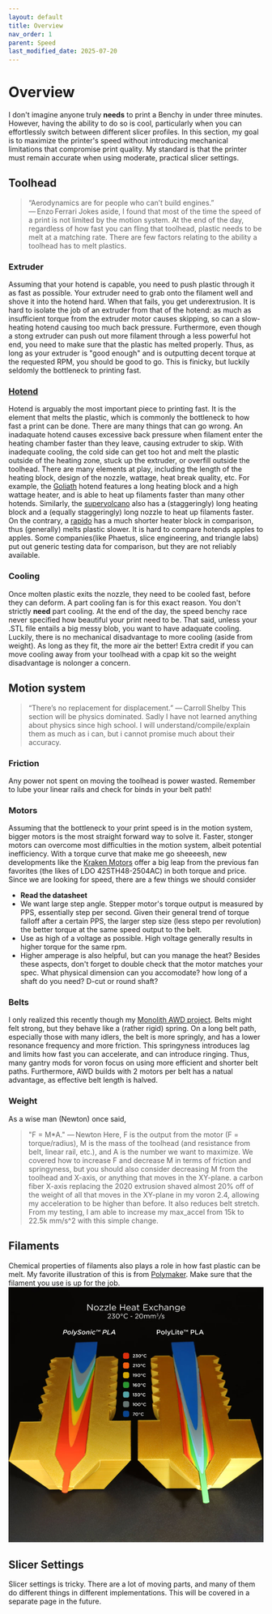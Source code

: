 ```yaml
---
layout: default
title: Overview
nav_order: 1
parent: Speed
last_modified_date: 2025-07-20
---
```

# Overview

I don't imagine anyone truly **needs** to print a Benchy in under three minutes. However, having the ability to do so is cool, particularly when you can effortlessly switch between different slicer profiles. In this section, my goal is to maximize the printer's speed without introducing mechanical limitations that compromise print quality. My standard is that the printer must remain accurate when using moderate, practical slicer settings.

## Toolhead
> “Aerodynamics are for people who can’t build engines.” — Enzo Ferrari 
Jokes aside, I found that most of the time the speed of a print is not limited by the motion system. At the end of the day, regardless of how fast you can fling that toolhead, plastic needs to be melt at a matching rate. There are few factors relating to the ability a toolhead has to melt plastics. 

### Extruder
Assuming that your hotend is capable, you need to push plastic through it as fast as possible. Your extruder need to grab onto the filament well and shove it into the hotend hard. When that fails, you get underextrusion. It is hard to isolate the job of an extruder from that of the hotend: as much as insufficient torque from the extruder motor causes skipping, so can a slow-heating hotend causing too much back pressure. Furthermore, even though a stong extruder can push out more filament through a less powerful hot end, you need to make sure that the plastic has melted properly. Thus, as long as your extruder is "good enough" and is outputting decent torque at the requested RPM, you should be good to go. This is finicky, but luckily seldomly the bottleneck to printing fast.

### [Hotend](https://e3d-online.com/blogs/news/anatomy-of-a-hotend)
Hotend is arguably the most important piece to printing fast. It is the element that melts the plastic, which is commonly the bottleneck to how fast a print can be done. There are many things that can go wrong. An inadaquate hotend causes excessive back pressure when filament enter the heating chamber faster than they leave, causing extruder to skip. With inadequate cooling, the cold side can get too hot and melt the plastic outside of the heating zone, stuck up the extruder, or overfill outside the toolhead. There are many elements at play, including the length of the heating block, design of the nozzle, wattage, heat break quality, etc. For example, the [Goliath](https://github.com/VzBoT3D/Goliath) hotend features a long heating block and a high wattage heater, and is able to heat up filaments faster than many other hotends. Similarly, the [supervolcano](https://www.filastruder.com/products/e3d-supervolcano?variant=16161872445511) also has a (staggeringly) long heating block and a (equally staggeringly) long nozzle to heat up filaments faster. On the contrary, a [rapido](https://www.phaetus.com/en-us/products/rapido-hotend) has a much shorter heater block in comparison, thus (generally) melts plastic slower. It is hard to compare hotends apples to apples. Some companies(like Phaetus, slice engineering, and triangle labs) put out generic testing data for comparison, but they are not reliably available.

### Cooling
Once molten plastic exits the nozzle, they need to be cooled fast, before they can deform. A part cooling fan is for this exact reason. You don't strictly **need** part cooling. At the end of the day, the speed benchy race never specified how beautiful your print need to be. That said, unless your .STL file entails a big messy blob, you want to have adaquate cooling. Luckily, there is no mechanical disadvantage to more cooling (aside from weight). As long as they fit, the more air the better! Extra credit if you can move cooling away from your toolhead with a cpap kit so the weight disadvantage is nolonger a concern.

## Motion system
> “There’s no replacement for displacement.” — Carroll Shelby
This section will be physics dominated. Sadly I have not learned anything about physics since high school. I will understand/compile/explain them as much as i can, but i cannot promise much about their accuracy. 

### Friction
Any power not spent on moving the toolhead is power wasted. Remember to lube your linear rails and check for binds in your belt path!

### Motors
Assuming that the bottleneck to your print speed is in the motion system, bigger motors is the most straight forward way to solve it. Faster, stonger motors can overcome most difficulties in the motion system, albeit potential inefficiency. With a torque curve that make me go sheeeesh, new developments like the [Kraken Motors](https://west3d.com/products/kraken-motors-from-devil-design-ldo-42sth60-3004ah-s37-and-s55-extreme-stepper-motor) offer a big leap from the previous fan favorites (the likes of LDO 42STH48-2504AC) in both torque and price. Since we are looking for speed, there are a few things we should consider
- **Read the datasheet**
- We want large step angle. Stepper motor's torque output is measured by PPS, essentially step per second. Given their general trend of torque falloff after a certain PPS, the larger step size (less stepo per revolution) the better torque at the same speed output to the belt.
- Use as high of a voltage as possible. High voltage generally results in higher torque for the same rpm. 
- Higher amperage is also helpful, but can you manage the heat?
Besides these aspects, don't forget to double check that the motor matches your spec. What physical dimension can you accomodate? how long of a shaft do you need? D-cut or round shaft?

### Belts
I only realized this recently though my [Monolith AWD project](Monolith.md). Belts might felt strong, but they behave like a (rather rigid) spring. On a long belt path, especially those with many idlers, the belt is more springly, and has a lower resonance frequency and more friction. This springyness introduces lag and limits how fast you can accelerate, and can introduce ringing. Thus, many gantry mods for voron focus on using more efficient and shorter belt paths. Furthermore, AWD builds with 2 motors per belt has a natual advantage, as effective belt length is halved.

### Weight
As a wise man (Newton) once said,
> "F = M*A." — Newton
Here, F is the output from the motor (F = torque/radius), M is the mass of the toolhead (and resistance from belt, linear rail, etc.), and A is the number we want to maximize. We covered how to increase F and decrease M in terms of friction and springyness, but you should also consider decreasing M from the toolhead and X-axis, or anything that moves in the XY-plane. a carbon fiber X-axis replacing the 2020 extrusion shaved almost 20% off of the weight of all that moves in the XY-plane in my voron 2.4, allowing my acceleration to be higher than before. It also reduces belt stretch. From my testing, I am able to increase my max_accel from 15k to 22.5k mm/s^2 with this simple change.

## Filaments
Chemical properties of filaments also plays a role in how fast plastic can be melt. My favorite illustration of this is from [Polymaker](https://us.polymaker.com/products/polysonic-pla). Make sure that the filament you use is up for the job.
![image](../assets/Filament.jpg)

## Slicer Settings
Slicer settings is tricky. There are a lot of moving parts, and many of them do different things in different implementations. This will be covered in a separate page in the future.